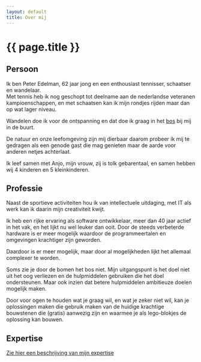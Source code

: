 ```yaml
---
layout: default
title: Over mij
---
```

# {{ page.title }}

## Persoon
  Ik ben Peter Edelman, 62 jaar jong en een enthousiast tennisser, schaatser en wandelaar.  
  Met tennis heb ik nog geschopt tot deelname aan de nederlandse veteranen kampioenschappen, en met schaatsen kan ik mijn rondjes rijden maar dan op wat lager niveau.  

  Wandelen doe ik voor de ontspanning en dat doe ik graag in het [bos](https://www.natuurmonumenten.nl/natuurgebieden/spanderswoud) bij mij in de buurt.  

  De natuur en onze leefomgeving zijn mij dierbaar daarom probeer ik mij te gedragen als een genode gast die mag genieten maar de aarde voor anderen netjes achterlaat. 

  Ik leef samen met Anjo, mijn vrouw, zij is tolk gebarentaal, en samen hebben wij 4 kinderen en 5 kleinkinderen.

## Professie

  Naast de sportieve activiteiten hou ik van intellectuele uitdaging, met IT als werk kan ik daarin mijn creativiteit kwijt.

  Ik heb een rijke ervaring als software ontwikkelaar, meer dan 40 jaar actief in het vak, en het lijkt nu wel leuker dan ooit. Door de steeds verbeterde hardware is er meer mogelijk waardoor de programmeertalen en omgevingen krachtiger zijn geworden.  

  Daardoor is er meer mogelijk, maar door al mogelijkheden lijkt het allemaal complexer te worden.  

  Soms zie je door de bomen het bos niet. Mijn uitgangspunt is het doel niet uit het oog verliezen en de hulpmiddelen gebruiken die het doel ondersteunen. Maar ook inzien dat betere hulpmiddelen ambitieuze doelen mogelijk maken. 

  Door voor ogen te houden wat je graag wil, en wat je zeker niet wil, kan je oplossingen maken die gebruik maken van de huidige krachtige bouwstenen die (gratis) aanwezig zijn en waarmee je als lego-blokjes de oplossing kan bouwen. 

## Expertise
  [Zie hier een beschrijving van mijn expertise](/expertise)
  

